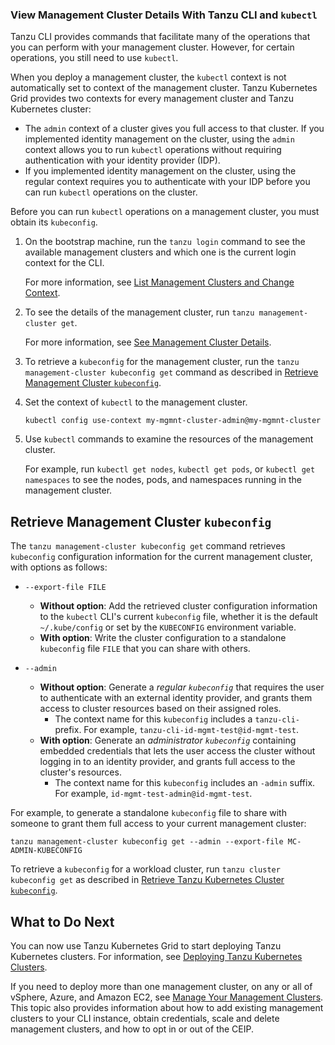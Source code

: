 ### View Management Cluster Details With Tanzu CLI and `kubectl`

Tanzu CLI provides commands that facilitate many of the operations that you can perform with your management cluster. However, for certain operations, you still need to use `kubectl`. 

When you deploy a management cluster, the `kubectl` context is not automatically set to context of the management cluster. Tanzu Kubernetes Grid provides two contexts for every management cluster and Tanzu Kubernetes cluster:  

- The `admin` context of a cluster gives you full access to that cluster. If you implemented identity management on the cluster, using the `admin` context allows you to run `kubectl` operations without requiring authentication with your identity provider (IDP). 
- If you implemented identity management on the cluster, using the regular context requires you to authenticate with your IDP before you can run `kubectl` operations on the cluster.

Before you can run `kubectl` operations on a management cluster, you must obtain its `kubeconfig`.
   
1. On the bootstrap machine, run the `tanzu login` command to see the available management clusters and which one is the current login context for the CLI. 

   For more information, see [List Management Clusters and Change Context](../cluster-lifecycle/multiple-management-clusters.md#login).

1. To see the details of the management cluster, run `tanzu management-cluster get`.  

   For more information, see [See Management Cluster Details](../cluster-lifecycle/multiple-management-clusters.md#list-mc).

1. To retrieve a `kubeconfig` for the management cluster, run the `tanzu management-cluster kubeconfig get` command as described in [Retrieve Management Cluster `kubeconfig`](#kubeconfig).
   
1. Set the context of `kubectl` to the management cluster.

   ```
   kubectl config use-context my-mgmnt-cluster-admin@my-mgmnt-cluster
   ```

1. Use `kubectl` commands to examine the resources of the management cluster.

   For example, run `kubectl get nodes`, `kubectl get pods`, or `kubectl get namespaces` to see the nodes, pods, and namespaces running in the management cluster.


## Retrieve Management Cluster `kubeconfig`

The `tanzu management-cluster kubeconfig get` command retrieves `kubeconfig` configuration information for the current management cluster, with options as follows:

- `--export-file FILE`
  - **Without option**: Add the retrieved cluster configuration information to the `kubectl` CLI's current `kubeconfig` file, whether it is the default `~/.kube/config` or set by the `KUBECONFIG` environment variable.
  - **With option**: Write the cluster configuration to a standalone `kubeconfig` file `FILE` that you can share with others.

- `--admin`
  - **Without option**: Generate a _regular `kubeconfig`_ that requires the user to authenticate with an external identity provider, and grants them access to cluster resources based on their assigned roles.
      - The context name for this `kubeconfig` includes a `tanzu-cli-` prefix. For example, `tanzu-cli-id-mgmt-test@id-mgmt-test`.
  - **With option**: Generate an _administrator `kubeconfig`_ containing embedded credentials that lets the user access the cluster without logging in to an identity provider, and grants full access to the cluster's resources.
      - The context name for this `kubeconfig` includes an `-admin` suffix. For example, `id-mgmt-test-admin@id-mgmt-test`.

For example, to generate a standalone `kubeconfig` file to share with someone to grant them full access to your current management cluster:

   ```
   tanzu management-cluster kubeconfig get --admin --export-file MC-ADMIN-KUBECONFIG
   ```

To retrieve a `kubeconfig` for a workload cluster, run `tanzu cluster kubeconfig get` as described in [Retrieve Tanzu Kubernetes Cluster `kubeconfig`](../cluster-lifecycle/connect.md#kubeconfig).


## <a id="what-next"></a> What to Do Next

You can now use Tanzu Kubernetes Grid to start deploying Tanzu Kubernetes clusters. For information, see [Deploying Tanzu Kubernetes Clusters](../tanzu-k8s-clusters/index.md).

If you need to deploy more than one management cluster, on any or all of vSphere, Azure, and Amazon EC2, see [Manage Your Management Clusters](../cluster-lifecycle/multiple-management-clusters.md). This topic also provides information about how to add existing management clusters to your CLI instance, obtain credentials, scale and delete management clusters, and how to opt in or out of the CEIP.